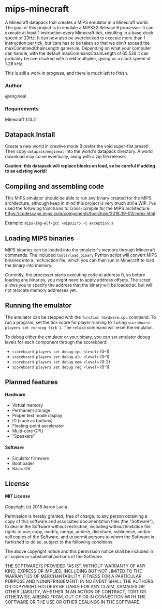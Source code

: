 # mips-minecraft
A Minecraft datapack that creates a MIPS emulator in a Minecraft world. The goal of this project is to emulate a MIPS32 Release 6 processer. It can execute at least 1 instruction every Minecraft tick, resulting in a base clock speed of 20Hz. It can now also be overclocked to execute more than 1 instruction per tick, but care has to be taken so that we don't exceed the maxCommandChainLength gamerule. Depending on what your computer can handle, with the default maxCommandChainLength of 65,536 it can probably be overclocked with a x64 multiplier, giving us a clock speed of 1.28 kHz.

This is still a work in progress, and there is much left to finish.

### Author
@engineal

### Requirements
Minecraft 1.13.2

## Datapack Install
Create a new world in creative mode (I prefer the void super-flat preset). Then copy `datapack/engineal` into the world's datapack directory. A world download may come eventually, along with a zip file release.

**Caution: this datapack will replace blocks on load, so be careful if adding to an existing world!**

## Compiling and assembling code
This MIPS emulator should be able to run any binary created for the MIPS architecture, although keep in mind this project is very much still a WIP. I've used the following toolchains to cross-compile for the MIPS architecture: https://codescape.mips.com/components/toolchain/2018.09-03/index.html.

Example: `mips-img-elf-gcc -mips32r6 -c exception.s`

## Loading MIPS binaries
MIPS binaries can be loaded into the emulator's memory through Minecraft commands. The included `tools/load_binary` Python script will convert MIPS binaries into a .mcfunction file, which you can then run in Minecraft to load the binary into memory.

Currently, the processer starts executing code at address 0, so before loading any binaries, you might need to apply address offsets. The script allows you to specify the address that the binary will be loaded at, but will not relocate memory addresses yet.

## Running the emulator
The emulator can be stepped with the `function hardware:cpu` command. To run a program, set the tick score for player running to 1 using `scoreboard players set running tick 1`. The `reload` command will reset the emulator.

To debug either the emulator or your binary, you can set emulator debug levels for each component through the scoreboard:
* `scoreboard players set debug cpu <level>` (0-1)
* `scoreboard players set debug alu <level>` (0-1)
* `scoreboard players set debug mem <level>` (0-2)
* `scoreboard players set debug reg <level>` (0-1)

## Planned features
#### Hardware
* Virtual memory
* Permanent storage
* Proper text mode display
* IO (such as buttons)
* Floating-point accelerator
* Multi-core GPU
* "Speakers"

#### Software
* Emulator firmware
* Bootloader
* Basic OS

## License
#### MIT License

Copyright (c) 2018 Aaron Lucia

Permission is hereby granted, free of charge, to any person obtaining a copy
of this software and associated documentation files (the "Software"), to deal
in the Software without restriction, including without limitation the rights
to use, copy, modify, merge, publish, distribute, sublicense, and/or sell
copies of the Software, and to permit persons to whom the Software is
furnished to do so, subject to the following conditions:

The above copyright notice and this permission notice shall be included in all
copies or substantial portions of the Software.

THE SOFTWARE IS PROVIDED "AS IS", WITHOUT WARRANTY OF ANY KIND, EXPRESS OR
IMPLIED, INCLUDING BUT NOT LIMITED TO THE WARRANTIES OF MERCHANTABILITY,
FITNESS FOR A PARTICULAR PURPOSE AND NONINFRINGEMENT. IN NO EVENT SHALL THE
AUTHORS OR COPYRIGHT HOLDERS BE LIABLE FOR ANY CLAIM, DAMAGES OR OTHER
LIABILITY, WHETHER IN AN ACTION OF CONTRACT, TORT OR OTHERWISE, ARISING FROM,
OUT OF OR IN CONNECTION WITH THE SOFTWARE OR THE USE OR OTHER DEALINGS IN THE
SOFTWARE.

